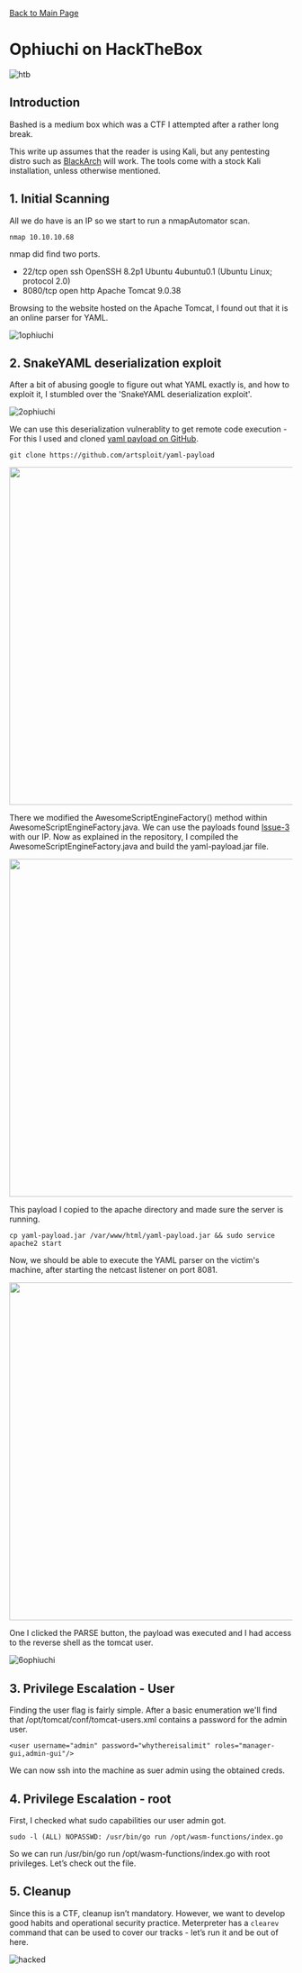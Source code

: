 [Back to Main Page](../index.html) 

# Ophiuchi on HackTheBox


![htb](https://www.yeahhub.com/wp-content/uploads/2018/03/hackthebox.png)



## Introduction

Bashed is a medium box which was a CTF I attempted after a rather long break.

This write up assumes that the reader is using Kali, but any pentesting distro such as [BlackArch](https://blackarch.org/) will work. The tools come with a stock Kali installation, unless otherwise mentioned.

## 1. Initial Scanning

All we do have is an IP so we start to run a nmapAutomator scan.

`nmap 10.10.10.68`

nmap did find two ports.
* 22/tcp open ssh OpenSSH 8.2p1 Ubuntu 4ubuntu0.1 (Ubuntu Linux; protocol 2.0)
* 8080/tcp open http Apache Tomcat 9.0.38

Browsing to the website hosted on the Apache Tomcat, I found out that it is an online parser for YAML. 

![1ophiuchi](https://i.imgur.com/cGWoc4Z.png)

## 2. SnakeYAML deserialization exploit

After a bit of abusing google to figure out what YAML exactly is, and how to exploit it, I stumbled over the 'SnakeYAML deserialization exploit'.

![2ophiuchi](https://i.imgur.com/Gu0RJ3v.png)

We can use this deserialization vulnerablity to get remote code execution - For this I used and cloned [yaml payload on GitHub](https://github.com/artsploit/yaml-payload).

`git clone https://github.com/artsploit/yaml-payload`

<img src="https://i.imgur.com/RhMPiJH.png" width="600">

There we modified the AwesomeScriptEngineFactory() method within AwesomeScriptEngineFactory.java. We can use the payloads found [Issue-3](https://github.com/artsploit/yaml-payload/issues/3) with our IP. Now as explained in the repository, I compiled the AwesomeScriptEngineFactory.java and build the yaml-payload.jar file.

<img src="https://i.imgur.com/zG8TUn8.png" width="600">

This payload I copied to the apache directory and made sure the server is running.

`cp yaml-payload.jar /var/www/html/yaml-payload.jar && sudo service apache2 start`

Now, we should be able to execute the YAML parser on the victim's machine, after starting the netcast listener on port 8081.

<img src="https://i.imgur.com/0pf8eVX.png" width="600">

One I clicked the PARSE button, the payload was executed and I had access to the reverse shell as the tomcat user.

![6ophiuchi](https://i.imgur.com/tJ79z7A.png)

## 3. Privilege Escalation - User

Finding the user flag is fairly simple. After a basic enumeration we'll find that /opt/tomcat/conf/tomcat-users.xml contains a password for the admin user.

`<user username="admin" password="whythereisalimit" roles="manager-gui,admin-gui"/>`

We can now ssh into the machine as suer admin using the obtained creds.

## 4. Privilege Escalation - root

First, I checked what sudo capabilities our user admin got.

`sudo -l
(ALL) NOPASSWD: /usr/bin/go run /opt/wasm-functions/index.go`

So we can run /usr/bin/go run /opt/wasm-functions/index.go with root privileges. Let’s check out the file.



## 5. Cleanup
 
Since this is a CTF, cleanup isn’t mandatory.
However, we want to develop good habits and operational security practice. Meterpreter has a `clearev` command that can be used to cover our tracks - let’s run it and be out of here.

![hacked](https://cdn-images-1.medium.com/max/1600/1*TtuBByJ52bSP-d2WPOczJg.png)
